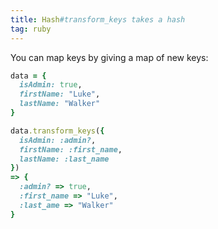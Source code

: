 ```yaml
---
title: Hash#transform_keys takes a hash
tag: ruby
---
```


You can map keys by giving a map of new keys:

```ruby
data = {
  isAdmin: true,
  firstName: "Luke",
  lastName: "Walker"
}

data.transform_keys({
  isAdmin: :admin?, 
  firstName: :first_name, 
  lastName: :last_name
})
=> {
  :admin? => true,
  :first_name => "Luke",
  :last_ame => "Walker"
}
```
